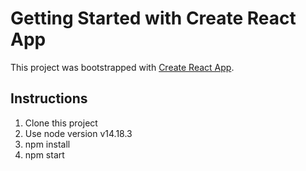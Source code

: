# Getting Started with Create React App

This project was bootstrapped with [Create React App](https://github.com/facebook/create-react-app).

## Instructions
1. Clone this project
2. Use node version v14.18.3
3. npm install
4. npm start
